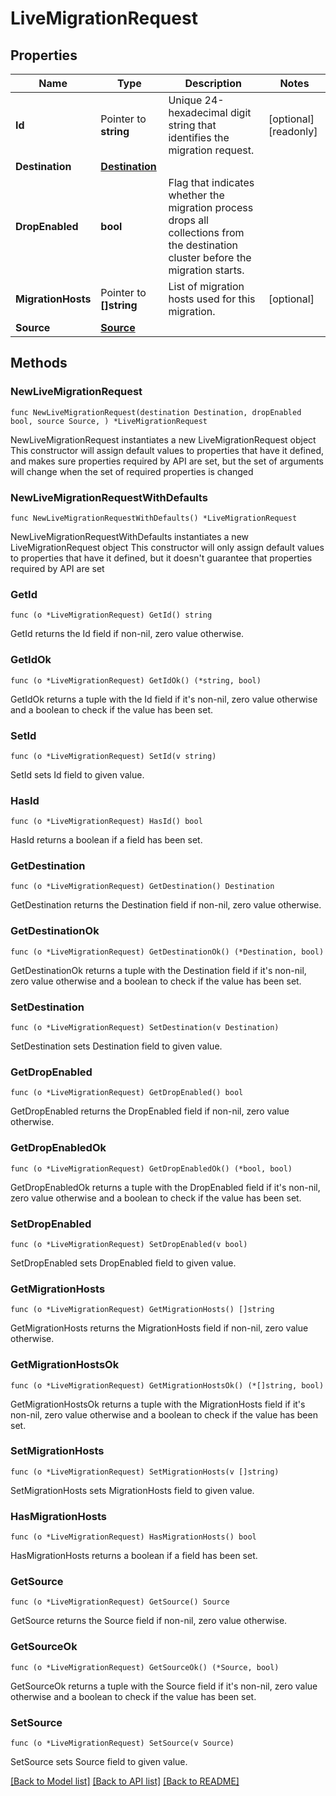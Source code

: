 # LiveMigrationRequest

## Properties

Name | Type | Description | Notes
------------ | ------------- | ------------- | -------------
**Id** | Pointer to **string** | Unique 24-hexadecimal digit string that identifies the migration request. | [optional] [readonly] 
**Destination** | [**Destination**](Destination.md) |  | 
**DropEnabled** | **bool** | Flag that indicates whether the migration process drops all collections from the destination cluster before the migration starts. | 
**MigrationHosts** | Pointer to **[]string** | List of migration hosts used for this migration. | [optional] 
**Source** | [**Source**](Source.md) |  | 

## Methods

### NewLiveMigrationRequest

`func NewLiveMigrationRequest(destination Destination, dropEnabled bool, source Source, ) *LiveMigrationRequest`

NewLiveMigrationRequest instantiates a new LiveMigrationRequest object
This constructor will assign default values to properties that have it defined,
and makes sure properties required by API are set, but the set of arguments
will change when the set of required properties is changed

### NewLiveMigrationRequestWithDefaults

`func NewLiveMigrationRequestWithDefaults() *LiveMigrationRequest`

NewLiveMigrationRequestWithDefaults instantiates a new LiveMigrationRequest object
This constructor will only assign default values to properties that have it defined,
but it doesn't guarantee that properties required by API are set

### GetId

`func (o *LiveMigrationRequest) GetId() string`

GetId returns the Id field if non-nil, zero value otherwise.

### GetIdOk

`func (o *LiveMigrationRequest) GetIdOk() (*string, bool)`

GetIdOk returns a tuple with the Id field if it's non-nil, zero value otherwise
and a boolean to check if the value has been set.

### SetId

`func (o *LiveMigrationRequest) SetId(v string)`

SetId sets Id field to given value.

### HasId

`func (o *LiveMigrationRequest) HasId() bool`

HasId returns a boolean if a field has been set.
### GetDestination

`func (o *LiveMigrationRequest) GetDestination() Destination`

GetDestination returns the Destination field if non-nil, zero value otherwise.

### GetDestinationOk

`func (o *LiveMigrationRequest) GetDestinationOk() (*Destination, bool)`

GetDestinationOk returns a tuple with the Destination field if it's non-nil, zero value otherwise
and a boolean to check if the value has been set.

### SetDestination

`func (o *LiveMigrationRequest) SetDestination(v Destination)`

SetDestination sets Destination field to given value.

### GetDropEnabled

`func (o *LiveMigrationRequest) GetDropEnabled() bool`

GetDropEnabled returns the DropEnabled field if non-nil, zero value otherwise.

### GetDropEnabledOk

`func (o *LiveMigrationRequest) GetDropEnabledOk() (*bool, bool)`

GetDropEnabledOk returns a tuple with the DropEnabled field if it's non-nil, zero value otherwise
and a boolean to check if the value has been set.

### SetDropEnabled

`func (o *LiveMigrationRequest) SetDropEnabled(v bool)`

SetDropEnabled sets DropEnabled field to given value.

### GetMigrationHosts

`func (o *LiveMigrationRequest) GetMigrationHosts() []string`

GetMigrationHosts returns the MigrationHosts field if non-nil, zero value otherwise.

### GetMigrationHostsOk

`func (o *LiveMigrationRequest) GetMigrationHostsOk() (*[]string, bool)`

GetMigrationHostsOk returns a tuple with the MigrationHosts field if it's non-nil, zero value otherwise
and a boolean to check if the value has been set.

### SetMigrationHosts

`func (o *LiveMigrationRequest) SetMigrationHosts(v []string)`

SetMigrationHosts sets MigrationHosts field to given value.

### HasMigrationHosts

`func (o *LiveMigrationRequest) HasMigrationHosts() bool`

HasMigrationHosts returns a boolean if a field has been set.
### GetSource

`func (o *LiveMigrationRequest) GetSource() Source`

GetSource returns the Source field if non-nil, zero value otherwise.

### GetSourceOk

`func (o *LiveMigrationRequest) GetSourceOk() (*Source, bool)`

GetSourceOk returns a tuple with the Source field if it's non-nil, zero value otherwise
and a boolean to check if the value has been set.

### SetSource

`func (o *LiveMigrationRequest) SetSource(v Source)`

SetSource sets Source field to given value.


[[Back to Model list]](../README.md#documentation-for-models) [[Back to API list]](../README.md#documentation-for-api-endpoints) [[Back to README]](../README.md)


